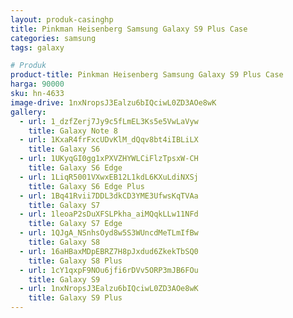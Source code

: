 ```yaml
---
layout: produk-casinghp
title: Pinkman Heisenberg Samsung Galaxy S9 Plus Case
categories: samsung
tags: galaxy

# Produk
product-title: Pinkman Heisenberg Samsung Galaxy S9 Plus Case
harga: 90000
sku: hn-4633
image-drive: 1nxNropsJ3Ealzu6bIQciwL0ZD3AOe8wK
gallery:
  - url: 1_dzfZerj7Jy9c5fLmEL3Ks5e5VwLaVyw
    title: Galaxy Note 8
  - url: 1KxaR4frFxcUDvKlM_dQqv8bt4iIBLiLX
    title: Galaxy S6
  - url: 1UKyqGI0gg1xPXVZHYWLCiFlzTpsxW-CH
    title: Galaxy S6 Edge
  - url: 1LiqR5001VXwxEB12L1kdL6KXuLdiNXSj
    title: Galaxy S6 Edge Plus
  - url: 1Bq41Rvii7DDL3dkCD3YME3UfwsKqTVAa
    title: Galaxy S7
  - url: 1leoaP2sDuXFSLPkha_aiMQqkLLw11NFd
    title: Galaxy S7 Edge
  - url: 1QJgA_NSnhsOyd8w5S3WUncdMeTLmIfBw
    title: Galaxy S8
  - url: 16aHBaxMDpEBRZ7H8pJxdud6ZkekTbSQ0
    title: Galaxy S8 Plus
  - url: 1cY1qxpF9NOu6jfi6rDVv5ORP3mJB6FOu
    title: Galaxy S9
  - url: 1nxNropsJ3Ealzu6bIQciwL0ZD3AOe8wK
    title: Galaxy S9 Plus
---
```


